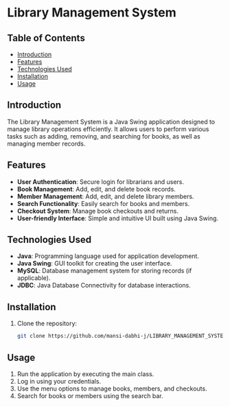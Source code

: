 # Library Management System

## Table of Contents
- [Introduction](#introduction)
- [Features](#features)
- [Technologies Used](#technologies-used)
- [Installation](#installation)
- [Usage](#usage)

## Introduction
The Library Management System is a Java Swing application designed to manage library operations efficiently. It allows users to perform various tasks such as adding, removing, and searching for books, as well as managing member records.

## Features
- **User Authentication**: Secure login for librarians and users.
- **Book Management**: Add, edit, and delete book records.
- **Member Management**: Add, edit, and delete library members.
- **Search Functionality**: Easily search for books and members.
- **Checkout System**: Manage book checkouts and returns.
- **User-friendly Interface**: Simple and intuitive UI built using Java Swing.

## Technologies Used
- **Java**: Programming language used for application development.
- **Java Swing**: GUI toolkit for creating the user interface.
- **MySQL**: Database management system for storing records (if applicable).
- **JDBC**: Java Database Connectivity for database interactions.

## Installation
1. Clone the repository:
   ```bash
   git clone https://github.com/mansi-dabhi-j/LIBRARY_MANAGEMENT_SYSTEM.git

## Usage
1. Run the application by executing the main class.
2. Log in using your credentials.
3. Use the menu options to manage books, members, and checkouts.
4. Search for books or members using the search bar.
   
